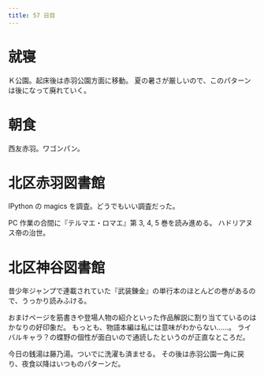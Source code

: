 ```yaml
---
title: 57 日目
---
```


# 就寝

Ｋ公園。起床後は赤羽公園方面に移動。
夏の暑さが厳しいので、このパターンは後になって廃れていく。

# 朝食

西友赤羽。ワゴンパン。

# 北区赤羽図書館

IPython の magics を調査。どうでもいい調査だった。

PC 作業の合間に『テルマエ・ロマエ』第 3, 4, 5 巻を読み進める。
ハドリアヌス帝の治世。

# 北区神谷図書館

昔少年ジャンプで連載されていた『武装錬金』の単行本のほとんどの巻があるので、うっかり読みふける。

おまけページを筋書きや登場人物の紹介といった作品解説に割り当てているのはかなりの好印象だ。
もっとも、物語本編は私には意味がわからない……。
ライバルキャラ？の蝶野の個性が面白いので通読したというのが正直なところだ。

今日の銭湯は藤乃湯。ついでに洗濯も済ませる。
その後は赤羽公園一角に戻り、夜食以降はいつものパターンだ。
